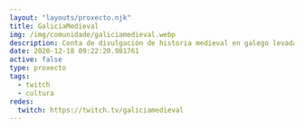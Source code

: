 ```yaml
---
layout: "layouts/proxecto.njk"
title: GaliciaMedieval
img: /img/comunidade/galiciamedieval.webp
description: Conta de divulgación de historia medieval en galego levada por Adrián e que intenta pasar un bo rato con todos vos namentres aprendemos algo (Biografía provisional)
date: 2020-12-18 09:22:20.981761
active: false
type: proxecto
tags:
  - twitch
  - cultura
redes:
  twitch: https://twitch.tv/galiciamedieval
---
```

